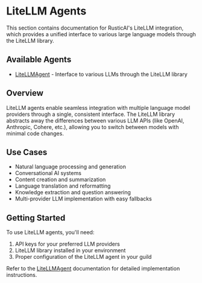 # LiteLLM Agents

This section contains documentation for RusticAI's LiteLLM integration, which provides a unified interface to various large language models through the LiteLLM library.

## Available Agents

- [LiteLLMAgent](litellm_agent.md) - Interface to various LLMs through the LiteLLM library

## Overview

LiteLLM agents enable seamless integration with multiple language model providers through a single, consistent interface. The LiteLLM library abstracts away the differences between various LLM APIs (like OpenAI, Anthropic, Cohere, etc.), allowing you to switch between models with minimal code changes.

## Use Cases

- Natural language processing and generation
- Conversational AI systems
- Content creation and summarization
- Language translation and reformatting
- Knowledge extraction and question answering
- Multi-provider LLM implementation with easy fallbacks

## Getting Started

To use LiteLLM agents, you'll need:

1. API keys for your preferred LLM providers
2. LiteLLM library installed in your environment
3. Proper configuration of the LiteLLM agent in your guild

Refer to the [LiteLLMAgent](litellm_agent.md) documentation for detailed implementation instructions. 